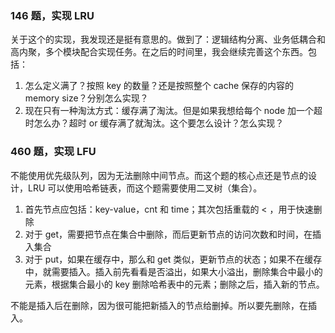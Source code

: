 ### 146 题，实现 LRU

关于这个的实现，我发现还是挺有意思的。做到了：逻辑结构分离、业务低耦合和高内聚，多个模块配合实现任务。在之后的时间里，我会继续完善这个东西。包括：

1. 怎么定义满了？按照 key 的数量？还是按照整个 cache 保存的内容的 memory size？分别怎么实现？
2. 现在只有一种淘汰方式：缓存满了淘汰。但是如果我想给每个 node 加一个超时怎么办？超时 or 缓存满了就淘汰。这个要怎么设计？怎么实现？

### 460 题，实现 LFU

不能使用优先级队列，因为无法删除中间节点。而这个题的核心点还是节点的设计，LRU 可以使用哈希链表，而这个题需要使用二叉树（集合）。

1. 首先节点应包括：key-value，cnt 和 time；其次包括重载的 < ，用于快速删除
2. 对于 get，需要把节点在集合中删除，而后更新节点的访问次数和时间，在插入集合
3. 对于 put，如果在缓存中，那么和 get 类似，更新节点的状态；如果不在缓存中，就需要插入。插入前先看看是否溢出，如果大小溢出，删除集合中最小的元素，根据集合最小的 key 删除哈希表中的元素；删除之后，插入新的节点。

不能是插入后在删除，因为很可能把新插入的节点给删掉。所以要先删除，在插入。

